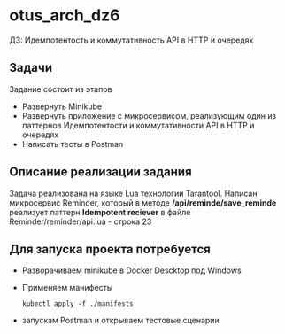 # otus_arch_dz6
ДЗ: Идемпотентость и коммутативность API в HTTP и очередях

## Задачи

Задание состоит из этапов

- Развернуть Minikube
- Развернуть приложение с микросервисом, реализующим один из паттернов Идемпотентости и коммутативности API в HTTP и очередях
- Написать тесты в Postman

## Описание реализации задания

Задача реализована на языке Lua технологии Tarantool. Написан микросервис Reminder, который в методе <b>/api/reminde/save_reminde</b> реализует паттерн <b>Idempotent reciever</b> в файле Reminder/reminder/api.lua - строка 23

## Для запуска проекта потребуется

- Разворачиваем minikube в Docker Descktop под Windows
- Применяем манифесты

  ~~~~
  kubectl apply -f ./manifests
  ~~~~
- запускам Postman и открываем тестовые сценарии
